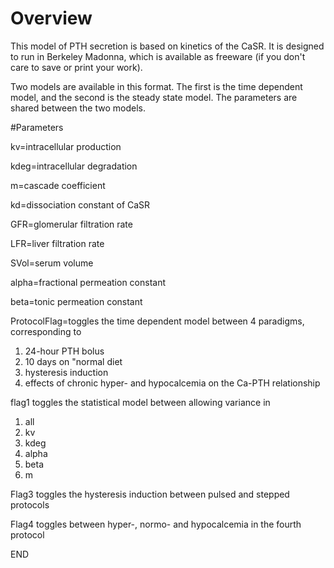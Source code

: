 # Overview

This model of PTH secretion is based on kinetics of the CaSR.  It is designed to run in Berkeley Madonna, which is available as freeware (if you don't care to save or print your work).  

Two models are available in this format.  The first is the time dependent model, and the second is the steady state model.  The parameters are shared between the two models.

#Parameters

kv=intracellular production

kdeg=intracellular degradation

m=cascade coefficient 

kd=dissociation constant of CaSR

GFR=glomerular filtration rate

LFR=liver filtration rate

SVol=serum volume

alpha=fractional permeation constant

beta=tonic permeation constant

ProtocolFlag=toggles the time dependent model between 4 paradigms, corresponding to 

1. 24-hour PTH bolus
2. 10 days on "normal diet
3. hysteresis induction
4. effects of chronic hyper- and hypocalcemia on the Ca-PTH relationship

flag1 toggles the statistical model between allowing variance in 

1. all
2. kv
3. kdeg
4. alpha
5. beta
6. m

Flag3 toggles the hysteresis induction between pulsed and stepped protocols

Flag4 toggles between hyper-, normo- and hypocalcemia in the fourth protocol


END







